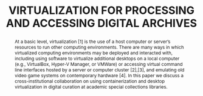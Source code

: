 ---
abstract: At a basic level, virtualization [1] is the use of a host computer or server’s
  resources to run other computing environments. There are many ways in which virtualized
  computing environments may be deployed and interacted with, including using software
  to virtualize additional desktops on a local computer (e.g., VirtualBox, Hyper-V
  Manager, or VMWare) or accessing virtual command line interfaces hosted by a server
  or computer cluster [2],[3], and emulating old video game systems on contemporary
  hardware [4]. In this paper we discuss a cross-institutional collaboration on using
  containerization and desktop virtualization in digital curation at academic special
  collections libraries.
creators:
- Black, Shelly
- Dietz, Brian
- Farrell, Matthew
date: null
document_url: https://www.ideals.illinois.edu/items/128319/bitstreams/429003/data.pdf
grand_parent: iPRES
institutions: []
keywords:
- containerization
- desktop virtualization
- virtual machine
- special collections
- born-digital archives
- virtual reading room
landing_page_url: https://hdl.handle.net/2142/121116
language: eng
layout: publication
license: CC-BY 4.0 International
notes_url: null
parent: iPRES 2023
publication_type: paper
size: null
slides_url: https://hdl.handle.net/2142/121666
source_name: iPRES
title: VIRTUALIZATION FOR PROCESSING AND ACCESSING DIGITAL ARCHIVES
year: 2023
---